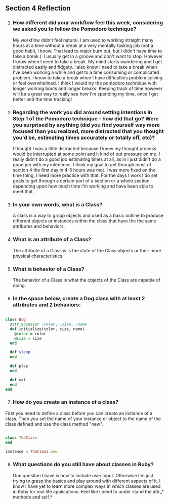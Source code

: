 ## Section 4 Reflection

1. ### How different did your workflow feel this week, considering we asked you to follow the Pomodoro technique?

   My workflow didn't feel natural.  I am used to working straight many hours at a time without a break at a very mentally tasking job (not a good habit, I know.  That lead to major burn out, but I didn't have time to take a break.).  I usually get in a groove and don't want to stop.  However I know when I need to take a break.  My mind starts wandering and I get distracted easily and fidgety.  I also know I need to take a break when I've been working a while and get to a time consuming or complicated problem.  I know to take a break when I have difficulties problem solving or feel overwhelmed.  I think I would try the pomodoro technique with longer working bouts and longer breaks.  Keeping track of time however will be a great way to really see how I'm spending my time, once I get better and the time tracking!

2. ### Regarding the work you did around setting intentions in Step 1 of the Pomodoro technique - how did that go? Were you surprised by anything (did you find yourself way more focused than you realized, more distracted that you thought you'd be, estimating times accurately or totally off, etc)?

   I thought I was a little distracted because I knew my thought process would be interrupted at some point and it kind of put pressure on me. I really didn't do a good job estimating times at all, as in I just didn't do a good job with my intentions.  I think my goal to get through most of section 4 the first day in 4-5 hours was met. I was more fixed on the time thing,  I need more practice with that.  For the days I work I do set goals to get through a certain part of a section or a whole section depending upon how much time I'm working and have been able to meet that.

3. ### In your own words, what is a Class?

   A class is a way to group objects and used as a basic outline to produce different objects or instances within the class that have the the same attributes and behaviors.

4. ### What is an attribute of a Class?

   The attribute of a Class is is the state of the Class objects or their more physical characteristics.

5. ### What is behavior of a Class?

   The behavior of a Class is what the objects of the Class are capable of doing.

6. ### In the space below, create a Dog class with at least 2 attributes and 2 behaviors:

```rb

class Dog
  attr_accessor :color, :size, :name
  def initialize(color, size, name)
    @color = color
    @size = size
  end

  def sleep
  end

  def play
  end

  def eat
  end
end

```

7. ### How do you create an instance of a class?

  First you need to define a class before you can create an instance of a class. Then you set the name of your instance or object to the name of the class defined and use the class method "new".

```rb

class TheClass
end  

instance = TheClass.new

```

8. ### What questions do you still have about classes in Ruby?

   One question I have is how to include user input.  Otherwise I'm just trying to grasp the basics and play around with different aspects of it.  I know I have yet to learn more complex ways in which classes are used in Ruby for real life applications.  Feel like I need to under stand the attr_* methods and self.*
